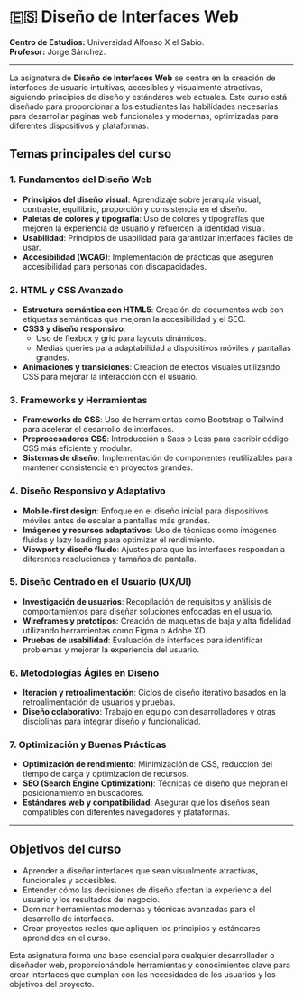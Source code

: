 # 🇪🇸 Diseño de Interfaces Web

**Centro de Estudios:** Universidad Alfonso X el Sabio.  
**Profesor:** Jorge Sánchez.  

---

La asignatura de **Diseño de Interfaces Web** se centra en la creación de interfaces de usuario intuitivas, accesibles y visualmente atractivas, siguiendo principios de diseño y estándares web actuales. Este curso está diseñado para proporcionar a los estudiantes las habilidades necesarias para desarrollar páginas web funcionales y modernas, optimizadas para diferentes dispositivos y plataformas.

## Temas principales del curso

### 1. **Fundamentos del Diseño Web**
   - **Principios del diseño visual**: Aprendizaje sobre jerarquía visual, contraste, equilibrio, proporción y consistencia en el diseño.
   - **Paletas de colores y tipografía**: Uso de colores y tipografías que mejoren la experiencia de usuario y refuercen la identidad visual.
   - **Usabilidad**: Principios de usabilidad para garantizar interfaces fáciles de usar.
   - **Accesibilidad (WCAG)**: Implementación de prácticas que aseguren accesibilidad para personas con discapacidades.

### 2. **HTML y CSS Avanzado**
   - **Estructura semántica con HTML5**: Creación de documentos web con etiquetas semánticas que mejoran la accesibilidad y el SEO.
   - **CSS3 y diseño responsivo**:
     - Uso de flexbox y grid para layouts dinámicos.
     - Medias queries para adaptabilidad a dispositivos móviles y pantallas grandes.
   - **Animaciones y transiciones**: Creación de efectos visuales utilizando CSS para mejorar la interacción con el usuario.

### 3. **Frameworks y Herramientas**
   - **Frameworks de CSS**: Uso de herramientas como Bootstrap o Tailwind para acelerar el desarrollo de interfaces.
   - **Preprocesadores CSS**: Introducción a Sass o Less para escribir código CSS más eficiente y modular.
   - **Sistemas de diseño**: Implementación de componentes reutilizables para mantener consistencia en proyectos grandes.

### 4. **Diseño Responsivo y Adaptativo**
   - **Mobile-first design**: Enfoque en el diseño inicial para dispositivos móviles antes de escalar a pantallas más grandes.
   - **Imágenes y recursos adaptativos**: Uso de técnicas como imágenes fluidas y lazy loading para optimizar el rendimiento.
   - **Viewport y diseño fluido**: Ajustes para que las interfaces respondan a diferentes resoluciones y tamaños de pantalla.

### 5. **Diseño Centrado en el Usuario (UX/UI)**
   - **Investigación de usuarios**: Recopilación de requisitos y análisis de comportamientos para diseñar soluciones enfocadas en el usuario.
   - **Wireframes y prototipos**: Creación de maquetas de baja y alta fidelidad utilizando herramientas como Figma o Adobe XD.
   - **Pruebas de usabilidad**: Evaluación de interfaces para identificar problemas y mejorar la experiencia del usuario.

### 6. **Metodologías Ágiles en Diseño**
   - **Iteración y retroalimentación**: Ciclos de diseño iterativo basados en la retroalimentación de usuarios y pruebas.
   - **Diseño colaborativo**: Trabajo en equipo con desarrolladores y otras disciplinas para integrar diseño y funcionalidad.

### 7. **Optimización y Buenas Prácticas**
   - **Optimización de rendimiento**: Minimización de CSS, reducción del tiempo de carga y optimización de recursos.
   - **SEO (Search Engine Optimization)**: Técnicas de diseño que mejoran el posicionamiento en buscadores.
   - **Estándares web y compatibilidad**: Asegurar que los diseños sean compatibles con diferentes navegadores y plataformas.

---

## Objetivos del curso
- Aprender a diseñar interfaces que sean visualmente atractivas, funcionales y accesibles.
- Entender cómo las decisiones de diseño afectan la experiencia del usuario y los resultados del negocio.
- Dominar herramientas modernas y técnicas avanzadas para el desarrollo de interfaces.
- Crear proyectos reales que apliquen los principios y estándares aprendidos en el curso.

Esta asignatura forma una base esencial para cualquier desarrollador o diseñador web, proporcionándole herramientas y conocimientos clave para crear interfaces que cumplan con las necesidades de los usuarios y los objetivos del proyecto.